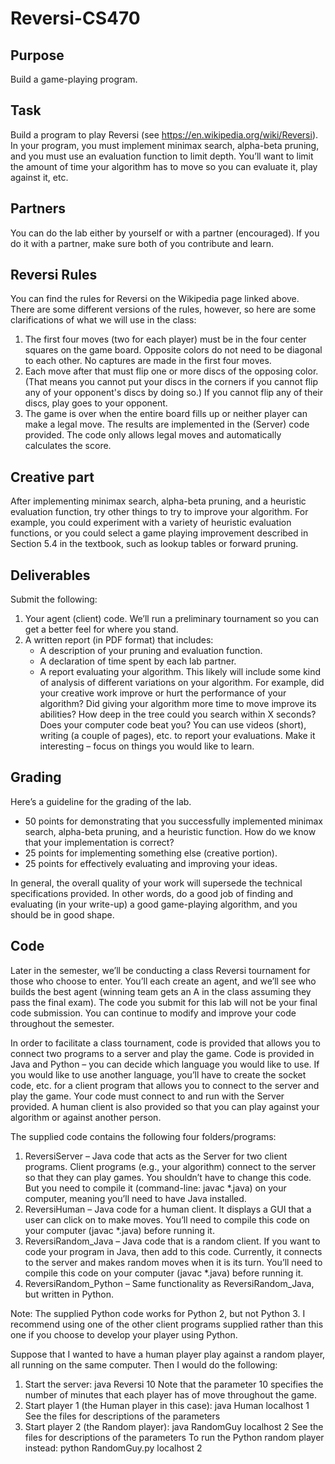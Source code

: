 # Reversi-CS470

## Purpose
Build a game-playing program.

## Task
Build a program to play Reversi (see https://en.wikipedia.org/wiki/Reversi). In your program, you must
implement minimax search, alpha-beta pruning, and you must use an evaluation function to limit depth.
You’ll want to limit the amount of time your algorithm has to move so you can evaluate it, play against it,
etc.

## Partners
You can do the lab either by yourself or with a partner (encouraged). If you do it with a partner, make
sure both of you contribute and learn.

## Reversi Rules
You can find the rules for Reversi on the Wikipedia page linked above. There are some different versions
of the rules, however, so here are some clarifications of what we will use in the class:
1. The first four moves (two for each player) must be in the four center squares on the game board.
Opposite colors do not need to be diagonal to each other. No captures are made in the first four
moves.
2. Each move after that must flip one or more discs of the opposing color. (That means you cannot
put your discs in the corners if you cannot flip any of your opponent's discs by doing so.) If you
cannot flip any of their discs, play goes to your opponent.
3. The game is over when the entire board fills up or neither player can make a legal move.
The results are implemented in the (Server) code provided. The code only allows legal moves and
automatically calculates the score.

## Creative part
After implementing minimax search, alpha-beta pruning, and a heuristic evaluation function, try other
things to try to improve your algorithm. For example, you could experiment with a variety of heuristic
evaluation functions, or you could select a game playing improvement described in Section 5.4 in the
textbook, such as lookup tables or forward pruning.

## Deliverables
Submit the following:
1. Your agent (client) code. We’ll run a preliminary tournament so you can get a better feel for
where you stand.
2. A written report (in PDF format) that includes:
    - A description of your pruning and evaluation function.
    - A declaration of time spent by each lab partner.
    - A report evaluating your algorithm. This likely will include some kind of analysis of
different variations on your algorithm. For example, did your creative work improve or
hurt the performance of your algorithm? Did giving your algorithm more time to move
improve its abilities? How deep in the tree could you search within X seconds? Does
your computer code beat you? You can use videos (short), writing (a couple of pages),
etc. to report your evaluations. Make it interesting – focus on things you would like to
learn.

## Grading
Here’s a guideline for the grading of the lab.
- 50 points for demonstrating that you successfully implemented minimax search, alpha-beta
pruning, and a heuristic function. How do we know that your implementation is correct?
- 25 points for implementing something else (creative portion).
- 25 points for effectively evaluating and improving your ideas.

In general, the overall quality of your work will supersede the technical specifications provided. In other
words, do a good job of finding and evaluating (in your write-up) a good game-playing algorithm, and
you should be in good shape.

## Code
Later in the semester, we’ll be conducting a class Reversi tournament for those who choose to enter.
You’ll each create an agent, and we’ll see who builds the best agent (winning team gets an A in the class
assuming they pass the final exam). The code you submit for this lab will not be your final code
submission. You can continue to modify and improve your code throughout the semester.

In order to facilitate a class tournament, code is provided that allows you to connect two programs to a
server and play the game. Code is provided in Java and Python – you can decide which language you
would like to use. If you would like to use another language, you’ll have to create the socket code, etc.
for a client program that allows you to connect to the server and play the game. Your code must connect
to and run with the Server provided. A human client is also provided so that you can play against your
algorithm or against another person.

The supplied code contains the following four folders/programs:
1. ReversiServer – Java code that acts as the Server for two client programs. Client programs (e.g.,
your algorithm) connect to the server so that they can play games. You shouldn’t have to change
this code. But you need to compile it (command-line: javac *.java) on your computer, meaning
you’ll need to have Java installed.
2. ReversiHuman – Java code for a human client. It displays a GUI that a user can click on to make
moves. You’ll need to compile this code on your computer (javac *.java) before running it.
3. ReversiRandom_Java – Java code that is a random client. If you want to code your program in
Java, then add to this code. Currently, it connects to the server and makes random moves when it
is its turn. You’ll need to compile this code on your computer (javac *.java) before running it.
4. ReversiRandom_Python – Same functionality as ReversiRandom_Java, but written in Python.

Note: The supplied Python code works for Python 2, but not Python 3. I recommend using one of
the other client programs supplied rather than this one if you choose to develop your player using
Python.

Suppose that I wanted to have a human player play against a random player, all running on the same
computer. Then I would do the following:
1. Start the server: java Reversi 10
Note that the parameter 10 specifies the number of minutes that each player has of move
throughout the game.
2. Start player 1 (the Human player in this case): java Human localhost 1
See the files for descriptions of the parameters
3. Start player 2 (the Random player): java RandomGuy localhost 2
See the files for descriptions of the parameters
To run the Python random player instead: python RandomGuy.py localhost 2